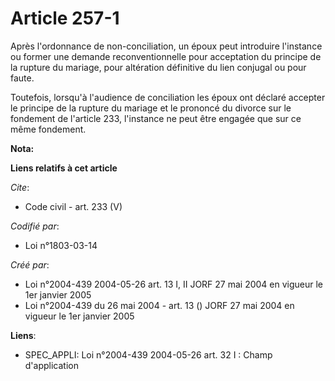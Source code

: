 # Article 257-1

Après l'ordonnance de non-conciliation, un époux peut introduire l'instance ou former une demande reconventionnelle pour
acceptation du principe de la rupture du mariage, pour altération définitive du lien conjugal ou pour faute. 

Toutefois, lorsqu'à l'audience de conciliation les époux ont déclaré accepter le principe de la rupture du mariage et le
prononcé du divorce sur le fondement de l'article 233, l'instance ne peut être engagée que sur ce même fondement.

**Nota:**



**Liens relatifs à cet article**

_Cite_:

  - Code civil - art. 233 (V)

_Codifié par_:

  - Loi n°1803-03-14

_Créé par_:

  - Loi n°2004-439 2004-05-26 art. 13 I, II JORF 27 mai 2004 en vigueur le 1er janvier 2005
  - Loi n°2004-439 du 26 mai 2004 - art. 13 () JORF 27 mai 2004 en vigueur le 1er janvier 2005

**Liens**:

  - SPEC_APPLI: Loi n°2004-439 2004-05-26 art. 32 I : Champ d'application

